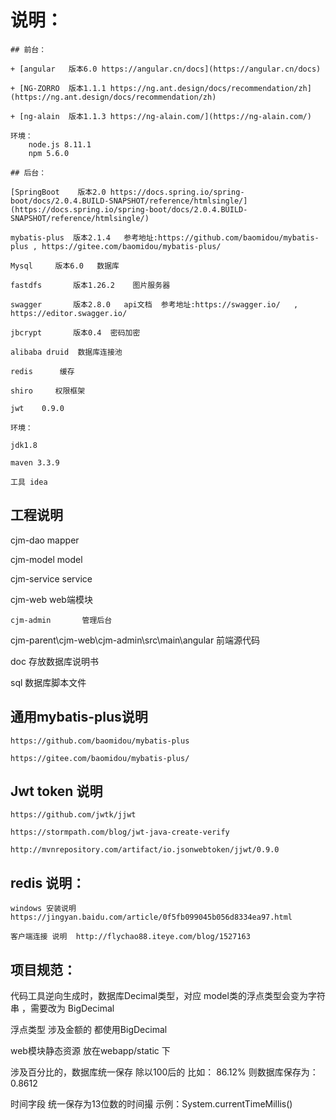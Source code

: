 # 说明：

    ## 前台：

	+ [angular   版本6.0 https://angular.cn/docs](https://angular.cn/docs) 

	+ [NG-ZORRO  版本1.1.1 https://ng.ant.design/docs/recommendation/zh](https://ng.ant.design/docs/recommendation/zh)

	+ [ng-alain  版本1.1.3 https://ng-alain.com/](https://ng-alain.com/)

	环境：
		node.js 8.11.1
		npm 5.6.0

    ## 后台：

    [SpringBoot    版本2.0 https://docs.spring.io/spring-boot/docs/2.0.4.BUILD-SNAPSHOT/reference/htmlsingle/](https://docs.spring.io/spring-boot/docs/2.0.4.BUILD-SNAPSHOT/reference/htmlsingle/)

    mybatis-plus  版本2.1.4   参考地址:https://github.com/baomidou/mybatis-plus , https://gitee.com/baomidou/mybatis-plus/

    Mysql	  版本6.0   数据库

    fastdfs       版本1.26.2    图片服务器

    swagger       版本2.8.0   api文档  参考地址:https://swagger.io/   , https://editor.swagger.io/

    jbcrypt       版本0.4  密码加密

    alibaba druid  数据库连接池

    redis	   缓存

    shiro	  权限框架

    jwt    0.9.0

    环境：

	jdk1.8

	maven 3.3.9
     	
    工具 idea

## 工程说明

cjm-dao	       mapper

cjm-model      model

cjm-service    service

cjm-web      			web端模块

	cjm-admin		管理后台

cjm-parent\cjm-web\cjm-admin\src\main\angular  前端源代码

doc     		存放数据库说明书

sql		        数据库脚本文件

## 通用mybatis-plus说明

	https://github.com/baomidou/mybatis-plus

	https://gitee.com/baomidou/mybatis-plus/
	
## Jwt token 说明
	https://github.com/jwtk/jjwt

	https://stormpath.com/blog/jwt-java-create-verify

	http://mvnrepository.com/artifact/io.jsonwebtoken/jjwt/0.9.0

	
## redis 说明：

	windows 安装说明  https://jingyan.baidu.com/article/0f5fb099045b056d8334ea97.html

	客户端连接 说明  http://flychao88.iteye.com/blog/1527163


## 项目规范：
  
  代码工具逆向生成时，数据库Decimal类型，对应 model类的浮点类型会变为字符串 ，需要改为 BigDecimal 
  
  浮点类型 涉及金额的 都使用BigDecimal 
  
  web模块静态资源 放在webapp/static 下
  
  涉及百分比的，数据库统一保存  除以100后的   比如：   86.12%   则数据库保存为：0.8612
  
  时间字段  统一保存为13位数的时间撮    示例：System.currentTimeMillis()
